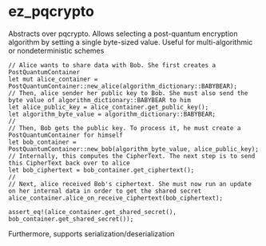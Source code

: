 # ez_pqcrypto
Abstracts over pqcrypto. Allows selecting a post-quantum encryption algorithm by setting a single byte-sized value. Useful for multi-algorithmic or nondeterministic schemes

```
// Alice wants to share data with Bob. She first creates a PostQuantumContainer
let mut alice_container = PostQuantumContainer::new_alice(algorithm_dictionary::BABYBEAR);
// Then, alice sender her public key to Bob. She must also send the byte value of algorithm_dictionary::BABYBEAR to him
let alice_public_key = alice_container.get_public_key();
let algorithm_byte_value = algorithm_dictionary::BABYBEAR;
//
// Then, Bob gets the public key. To process it, he must create a PostQuantumContainer for himself
let bob_container = PostQuantumContainer::new_bob(algorithm_byte_value, alice_public_key);
// Internally, this computes the CipherText. The next step is to send this CipherText back over to alice
let bob_ciphertext = bob_container.get_ciphertext();
//
// Next, alice received Bob's ciphertext. She must now run an update on her internal data in order to get the shared secret
alice_container.alice_on_receive_ciphertext(bob_ciphertext);

assert_eq!(alice_container.get_shared_secret(), bob_container.get_shared_secret());
```

Furthermore, supports serialization/deserialization